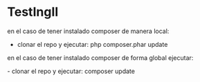# TestIngII
en el caso de tener instalado composer de manera local:
- clonar el repo y ejecutar: php composer.phar update <br/>
<p>en el caso de tener instalado composer de forma global ejecutar:</p>
  - clonar el repo y ejecutar: composer update

